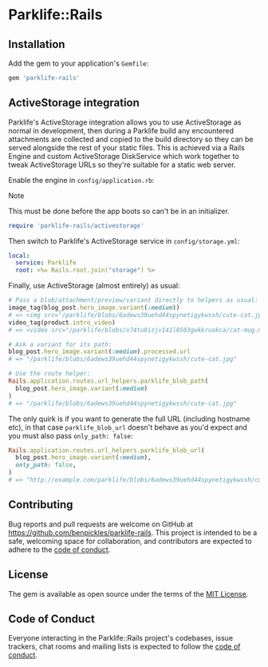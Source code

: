 # Parklife::Rails

## Installation

Add the gem to your application's `Gemfile`:

```bash
gem 'parklife-rails'
```

## ActiveStorage integration

Parklife's ActiveStorage integration allows you to use ActiveStorage as normal in development, then during a Parklife build any encountered attachments are collected and copied to the build directory so they can be served alongside the rest of your static files. This is achieved via a Rails Engine and custom ActiveStorage DiskService which work together to tweak ActiveStorage URLs so they're suitable for a static web server.

Enable the engine in `config/application.rb`:

> [!NOTE]
> This must be done before the app boots so can't be in an initializer.

```ruby
require 'parklife-rails/activestorage'
```

Then switch to Parklife's ActiveStorage service in `config/storage.yml`:

```yml
local:
  service: Parklife
  root: <%= Rails.root.join("storage") %>
```

Finally, use ActiveStorage (almost entirely) as usual:

```ruby
# Pass a blob/attachment/preview/variant directly to helpers as usual:
image_tag(blog_post.hero_image.variant(:medium))
# => <img src="/parklife/blobs/6adews39uehd44spynetigykwssh/cute-cat.jpg" />
video_tag(product.intro_video)
# => <video src="/parklife/blobs/x74tu8izjv141l8503gwkkruokca/cat-mug.mp4"></video>

# Ask a variant for its path:
blog_post.hero_image.variant(:medium).processed.url
# => "/parklife/blobs/6adews39uehd44spynetigykwssh/cute-cat.jpg"

# Use the route helper:
Rails.application.routes.url_helpers.parklife_blob_path(
  blog_post.hero_image.variant(:medium)
)
# => "/parklife/blobs/6adews39uehd44spynetigykwssh/cute-cat.jpg"
```

The only quirk is if you want to generate the full URL (including hostname etc), in that case `parklife_blob_url` doesn't behave as you'd expect and you must also pass `only_path: false`:

```ruby
Rails.application.routes.url_helpers.parklife_blob_url(
  blog_post.hero_image.variant(:medium),
  only_path: false,
)
# => "http://example.com/parklife/blobs/6adews39uehd44spynetigykwssh/cute-cat.jpg"
```

## Contributing

Bug reports and pull requests are welcome on GitHub at <https://github.com/benpickles/parklife-rails>. This project is intended to be a safe, welcoming space for collaboration, and contributors are expected to adhere to the [code of conduct](https://github.com/benpickles/parklife-rails/blob/main/CODE_OF_CONDUCT.md).

## License

The gem is available as open source under the terms of the [MIT License](https://opensource.org/licenses/MIT).

## Code of Conduct

Everyone interacting in the Parklife::Rails project's codebases, issue trackers, chat rooms and mailing lists is expected to follow the [code of conduct](https://github.com/benpickles/parklife-rails/blob/main/CODE_OF_CONDUCT.md).
